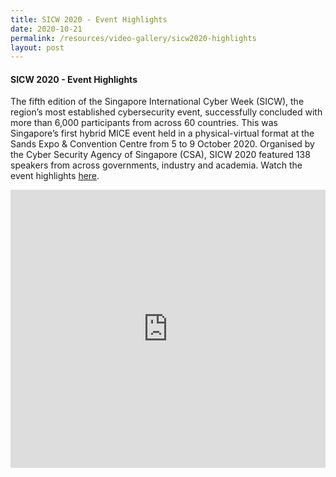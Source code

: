 ```yaml
---
title: SICW 2020 - Event Highlights
date: 2020-10-21
permalink: /resources/video-gallery/sicw2020-highlights
layout: post
---
```


#### **SICW 2020 - Event Highlights**

The fifth edition of the Singapore International Cyber Week (SICW), the region’s most established cybersecurity event, successfully concluded with more than 6,000 participants from across 60 countries. This was Singapore’s first hybrid MICE event held in a physical-virtual format at the Sands Expo &amp; Convention Centre from 5 to 9 October 2020. Organised by the Cyber Security Agency of Singapore (CSA), SICW 2020 featured 138 speakers from across governments, industry and academia. Watch the event highlights [here](https://www.youtube.com/watch?v=Ox-U1kJqsHM).

<iframe src="https://www.youtube.com/embed/Ox-U1kJqsHM" title="YouTube video player" allow="accelerometer; autoplay; clipboard-write; encrypted-media; gyroscope; picture-in-picture" allowfullscreen="" width="100%" height="445" frameborder="0"></iframe>